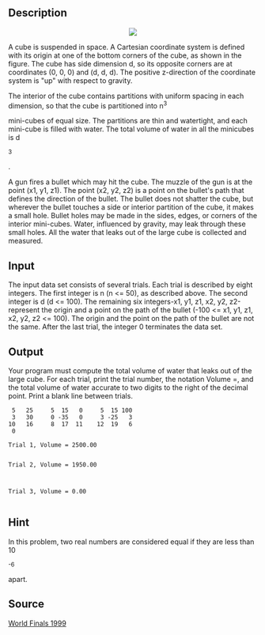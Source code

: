 <h2>Description</h2><center><img src="images/1871_1.jpg"></center><p>
</p>A cube is suspended in space. A Cartesian coordinate system is defined with its origin at one of the bottom corners of the cube, as shown in the figure. The cube has side dimension d, so its opposite corners are at coordinates (0, 0, 0) and (d, d, d). The positive z-direction of the coordinate system is "up" with respect to gravity. 

The interior of the cube contains partitions with uniform spacing in each dimension, so that the cube is partitioned into n<sup>3</sup><p> mini-cubes of equal size. The partitions are thin and watertight, and each mini-cube is filled with water. The total volume of water in all the minicubes is d</p><sup>3</sup><p>. 
</p>
A gun fires a bullet which may hit the cube. The muzzle of the gun is at the point (x1, y1, z1). The point (x2, y2, z2) is a point on the bullet's path that defines the direction of the bullet. The bullet does not shatter the cube, but wherever the bullet touches a side or interior partition of the cube, it makes a small hole. Bullet holes may be made in the sides, edges, or corners of the interior mini-cubes. Water, influenced by gravity, may leak through these small holes. All the water that leaks out of the large cube is collected and measured. 
<h2>Input</h2><p>The input data set consists of several trials. Each trial is described by eight integers. The first integer is n (n &lt;= 50), as described above. The second integer is d (d &lt;= 100). The remaining six integers-x1, y1, z1, x2, y2, z2-represent the origin and a point on the path of the bullet (-100 &lt;= x1, y1, z1, x2, y2, z2 &lt;= 100). The origin and the point on the path of the bullet are not the same. After the last trial, the integer 0 terminates the data set. </p><h2>Output</h2><p>Your program must compute the total volume of water that leaks out of the large cube. For each trial, print the trial number, the notation Volume =, and the total volume of water accurate to two digits to the right of the decimal point. Print a blank line between trials. </p><pre><code class="language-input1"> 5   25     5  15   0     5  15 100
 3   30     0 -35   0     3 -25   3
10   16     8  17  11    12  19   6
 0
</code></pre><pre><code class="language-output1">Trial 1, Volume = 2500.00

Trial 2, Volume = 1950.00

Trial 3, Volume = 0.00
</code></pre><h2>Hint</h2><p>In this problem, two real numbers are considered equal if they are less than 10</p><sup>-6</sup><p> apart. </p><h2>Source</h2><a href="searchproblem?field=source&amp;key=World+Finals+1999">World Finals 1999</a>